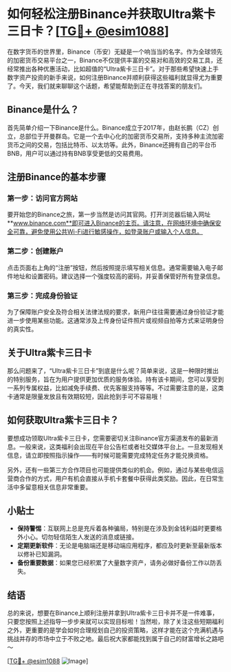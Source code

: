 # 如何轻松注册Binance并获取Ultra紫卡三日卡？[[TG💪+ @esim1088](https://t.me/s/esim1088)]

在数字货币的世界里，Binance（币安）无疑是一个响当当的名字。作为全球领先的加密货币交易平台之一，Binance不仅提供丰富的交易对和高效的交易工具，还经常推出各种优惠活动，比如超值的“Ultra紫卡三日卡”。对于那些希望快速上手数字资产投资的新手来说，如何注册Binance并顺利获得这些福利就显得尤为重要了。今天，我们就来聊聊这个话题，希望能帮助到正在寻找答案的朋友们。

## Binance是什么？

首先简单介绍一下Binance是什么。Binance成立于2017年，由赵长鹏（CZ）创立，总部位于开曼群岛。它是一个去中心化的加密货币交易所，支持多种主流加密货币之间的交易，包括比特币、以太坊等。此外，Binance还拥有自己的平台币BNB，用户可以通过持有BNB享受更低的交易费用。

## 注册Binance的基本步骤

### 第一步：访问官方网站

要开始您的Binance之旅，第一步当然是访问其官网。打开浏览器后输入网址**www.binance.com**即可进入Binance的主页。请注意，在网络环境中确保安全可靠，避免使用公共Wi-Fi进行敏感操作，如登录账户或输入个人信息。

### 第二步：创建账户

点击页面右上角的“注册”按钮，然后按照提示填写相关信息。通常需要输入电子邮件地址和设置密码。建议选择一个强度较高的密码，并妥善保管好所有登录信息。

### 第三步：完成身份验证

为了保障账户安全及符合相关法律法规的要求，新用户往往需要通过身份验证才能进一步使用某些功能。这通常涉及上传身份证件照片或视频自拍等方式来证明身份的真实性。

## 关于Ultra紫卡三日卡

那么问题来了，“Ultra紫卡三日卡”到底是什么呢？简单来说，这是一种限时推出的特别服务，旨在为用户提供更加优质的服务体验。持有该卡期间，您可以享受到一系列专属权益，比如减免手续费、优先客服支持等等。不过需要注意的是，这类卡通常是限量发放且有效期较短，因此抢到手可不容易哦！

## 如何获取Ultra紫卡三日卡？

要想成功领取Ultra紫卡三日卡，您需要密切关注Binance官方渠道发布的最新消息。一般来说，这类福利会出现在平台公告栏或者社交媒体平台上。一旦发现相关信息，请立即按照指示操作——有时候可能需要完成特定任务才能兑换资格。

另外，还有一些第三方合作项目也可能提供类似的机会。例如，通过与某些电信运营商合作的方式，用户有机会直接从手机卡套餐中获得此类奖励。因此，在日常生活中多留意相关信息非常重要。

## 小贴士

- **保持警惕**：互联网上总是充斥着各种骗局，特别是在涉及到金钱利益时更要格外小心。切勿轻信陌生人发送的消息或链接。
- **定期更新软件**：无论是电脑端还是移动端应用程序，都应及时更新至最新版本以修补已知漏洞。
- **备份重要数据**：如果您已经积累了大量数字资产，请务必做好备份工作以防丢失。

## 结语

总的来说，想要在Binance上顺利注册并拿到Ultra紫卡三日卡并不是一件难事，只要您按照上述指导一步步来就可以实现目标啦！当然啦，除了关注这些短期福利之外，更重要的是学会如何合理规划自己的投资策略，这样才能在这个充满机遇与挑战并存的市场中立于不败之地。最后祝大家都能找到属于自己的财富增长之路吧～

[[TG💪+ @esim1088](https://t.me/s/esim1088) ![Image](https://i.postimg.cc/4NQfJmqS/Snipaste-2025-05-13-00-14-12.png)]